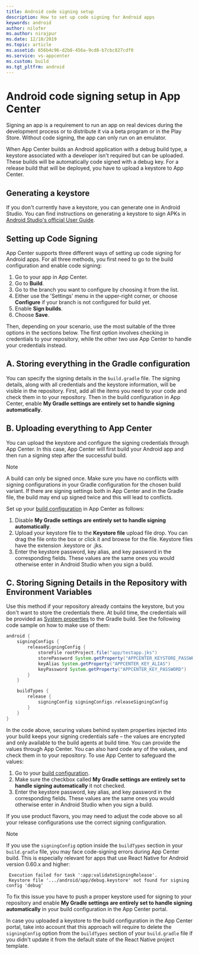 ```yaml
---
title: Android code signing setup
description: How to set up code signing for Android apps
keywords: android
author: nilofer
ms.author: nirajpur
ms.date: 12/10/2019
ms.topic: article
ms.assetid: 656b4c96-d2b8-456a-9cd8-b7cbc827cdf0
ms.service: vs-appcenter
ms.custom: build
ms.tgt_pltfrm: android
---
```


# Android code signing setup in App Center

Signing an app is a requirement to run an app on real devices during the development process or to distribute it via a beta program or in the Play Store. Without code signing, the app can only run on an emulator.

When App Center builds an Android application with a debug build type, a keystore associated with a developer isn't required but can be uploaded. These builds will be automatically code signed with a debug key. For a release build that will be deployed, you have to upload a keystore to App Center.

## Generating a keystore

If you don't currently have a keystore, you can generate one in Android Studio. You can find instructions on generating a keystore to sign APKs in [Android Studio's official User Guide](https://developer.android.com/studio/publish/app-signing.html).

## Setting up Code Signing

App Center supports three different ways of setting up code signing for Android apps. For all three methods, you first need to go to the build configuration and enable code signing:

1. Go to your app in App Center.
2. Go to **Build**.
3. Go to the branch you want to configure by choosing it from the list.
4. Either use the 'Settings' menu in the upper-right corner, or choose **Configure** if your branch is not configured for build yet.
5. Enable **Sign builds**.
6. Choose **Save**.

Then, depending on your scenario, use the most suitable of the three options in the sections below. The first option involves checking in credentials to your repository, while the other two use App Center to handle your credentials instead.

## A. Storing everything in the Gradle configuration

You can specify the signing details in the `build.gradle` file. The signing details, along with all credentials and the keystore information, will be visible in the repository. First, add all the items you need to your code and check them in to your repository. Then in the build configuration in App Center, enable **My Gradle settings are entirely set to handle signing automatically**.

## B. Uploading everything to App Center

You can upload the keystore and configure the signing credentials through App Center. In this case, App Center will first build your Android app and then run a signing step after the successful build.

> [!NOTE]
> A build can only be signed once. Make sure you have no conflicts with signing configurations in your Gradle configuration for the chosen build variant. If there are signing settings both in App Center and in the Gradle file, the build may end up signed twice and this will lead to conflicts.

Set up your [build configuration](#setting-up-code-signing) in App Center as follows:

1. Disable **My Gradle settings are entirely set to handle signing automatically**.
2. Upload your keystore file to the **Keystore file** upload file drop. You can drag the file onto the box or click it and browse for the file. Keystore files have the extension .keystore or .jks.
3. Enter the keystore password, key alias, and key password in the corresponding fields. These values are the same ones you would otherwise enter in Android Studio when you sign a build.

## C. Storing Signing Details in the Repository with Environment Variables

Use this method if your repository already contains the keystore, but you don't want to store the credentials there. At build time, the credentials will be provided as [System properties](https://docs.gradle.org/current/userguide/build_environment.html#sec:gradle_system_properties) to the Gradle build. See the following code sample on how to make use of them:

```groovy
android {
    signingConfigs {
        releaseSigningConfig {
            storeFile rootProject.file("app/testapp.jks")
            storePassword System.getProperty("APPCENTER_KEYSTORE_PASSWORD")
            keyAlias System.getProperty("APPCENTER_KEY_ALIAS")
            keyPassword System.getProperty("APPCENTER_KEY_PASSWORD")
        }
    }

    buildTypes {
        release {
            signingConfig signingConfigs.releaseSigningConfig
        }
    }
}
```

In the code above, securing values behind system properties injected into your build keeps your signing credentials safe – the values are encrypted and only available to the build agents at build time. You can provide the values through App Center. You can also hard code any of the values, and check them in to your repository. To use App Center to safeguard the values:

1. Go to your [build configuration](#setting-up-code-signing).
2. Make sure the checkbox called **My Gradle settings are entirely set to handle signing automatically** it not checked.
3. Enter the keystore password, key alias, and key password in the corresponding fields. These values are the same ones you would otherwise enter in Android Studio when you sign a build.

If you use product flavors, you may need to adjust the code above so all your release configurations use the correct signing configuration.

> [!NOTE]
> If you use the `signingConfig` option inside the `buildTypes` section in your `build.gradle` file, you may face code-signing errors during App Center build. This is especially relevant for apps that use React Native for Android version 0.60.x and higher:
>
> ```text
>  Execution failed for task ':app:validateSigningRelease'.
>  Keystore file '.../android/app/debug.keystore' not found for signing config 'debug'
> ```
>
> To fix this issue you have to push a proper keystore used for signing to your repository and enable **My Gradle settings are entirely set to handle signing automatically** in your build configuration in the App Center portal.
>
> In case you uploaded a keystore to the build configuration in the App Center portal, take into account that this approach will require to delete the `signingConfig` option from the `buildTypes` section of your `build.gradle` file if you didn't update it from the default state of the React Native project template.
